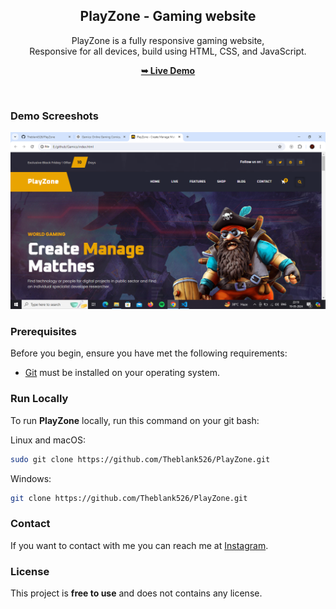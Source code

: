 <div align="center">
  <h2 align="center">PlayZone - Gaming website</h2>

  PlayZone is a fully responsive gaming website, <br />Responsive for all devices, build using HTML, CSS, and JavaScript.

  <a href="https://Theblank526.github.io/PlayZone/"><strong>➥ Live Demo</strong></a>

</div>

<br />

### Demo Screeshots

![PlayZone Desktop Demo](./readme-images/desktop.png "Desktop Demo")

### Prerequisites

Before you begin, ensure you have met the following requirements:

* [Git](https://git-scm.com/downloads "Download Git") must be installed on your operating system.

### Run Locally

To run **PlayZone** locally, run this command on your git bash:

Linux and macOS:

```bash
sudo git clone https://github.com/Theblank526/PlayZone.git
```

Windows:

```bash
git clone https://github.com/Theblank526/PlayZone.git
```

### Contact

If you want to contact with me you can reach me at [Instagram](https://www.Instagram.com/http.arjunsingh).

### License

This project is **free to use** and does not contains any license.
